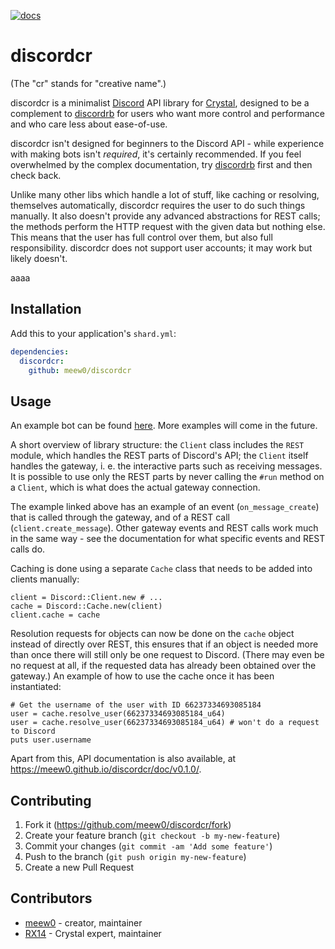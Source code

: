 [![docs](https://img.shields.io/badge/docs-latest-green.svg?style=flat-square)](https://meew0.github.io/discordcr/doc/v0.1.0/)

# discordcr

(The "cr" stands for "creative name".)

discordcr is a minimalist [Discord](https://discordapp.com/) API library for
[Crystal](https://crystal-lang.org/), designed to be a complement to
[discordrb](https://github.com/meew0/discordrb) for users who want more control
and performance and who care less about ease-of-use.

discordcr isn't designed for beginners to the Discord API - while experience
with making bots isn't *required*, it's certainly recommended. If you feel
overwhelmed by the complex documentation, try
[discordrb](https://github.com/meew0/discordrb) first and then check back.

Unlike many other libs which handle a lot of stuff, like caching or resolving,
themselves automatically, discordcr requires the user to do such things
manually. It also doesn't provide any advanced abstractions for REST calls;
the methods perform the HTTP request with the given data but nothing else.
This means that the user has full control over them, but also full
responsibility. discordcr does not support user accounts; it may work but
likely doesn't.



aaaa
## Installation

Add this to your application's `shard.yml`:

```yaml
dependencies:
  discordcr:
    github: meew0/discordcr
```

## Usage

An example bot can be found
[here](https://github.com/meew0/discordcr/blob/master/examples/ping.cr). More
examples will come in the future.

A short overview of library structure: the `Client` class includes the `REST`
module, which handles the REST parts of Discord's API; the `Client` itself
handles the gateway, i. e. the interactive parts such as receiving messages. It
is possible to use only the REST parts by never calling the `#run` method on a
`Client`, which is what does the actual gateway connection.

The example linked above has an example of an event (`on_message_create`) that
is called through the gateway, and of a REST call (`client.create_message`).
Other gateway events and REST calls work much in the same way - see the
documentation for what specific events and REST calls do.

Caching is done using a separate `Cache` class that needs to be added into
clients manually:

```cr
client = Discord::Client.new # ...
cache = Discord::Cache.new(client)
client.cache = cache
```

Resolution requests for objects can now be done on the `cache` object instead of
directly over REST, this ensures that if an object is needed more than once
there will still only be one request to Discord. (There may even be no request
at all, if the requested data has already been obtained over the gateway.)
An example of how to use the cache once it has been instantiated:

```cr
# Get the username of the user with ID 66237334693085184
user = cache.resolve_user(66237334693085184_u64)
user = cache.resolve_user(66237334693085184_u64) # won't do a request to Discord
puts user.username
```

Apart from this, API documentation is also available, at
https://meew0.github.io/discordcr/doc/v0.1.0/.

## Contributing

1. Fork it (https://github.com/meew0/discordcr/fork)
2. Create your feature branch (`git checkout -b my-new-feature`)
3. Commit your changes (`git commit -am 'Add some feature'`)
4. Push to the branch (`git push origin my-new-feature`)
5. Create a new Pull Request

## Contributors

- [meew0](https://github.com/meew0) - creator, maintainer
- [RX14](https://github.com/RX14) - Crystal expert, maintainer
